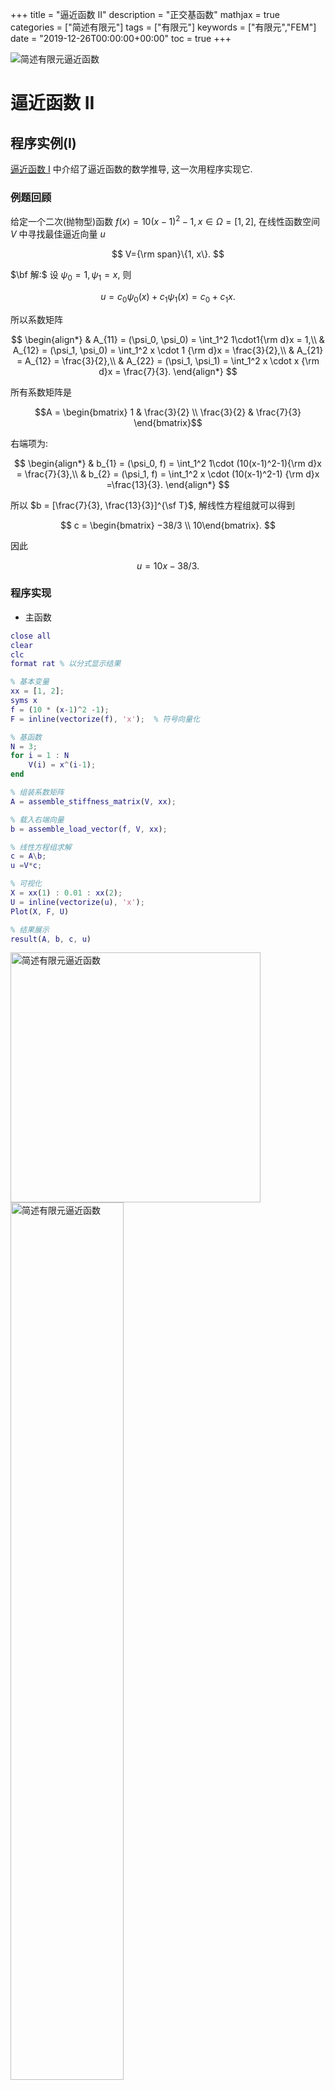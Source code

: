 +++
title = "逼近函数 II"
description = "正交基函数"
mathjax = true
categories = ["简述有限元"]
tags = ["有限元"]
keywords = ["有限元","FEM"]
date = "2019-12-26T00:00:00+00:00"
toc = true
+++

<img src="https://imgkr.cn-bj.ufileos.com/62f007ea-3d01-45a5-8ec7-4bfe52d009ed.jpeg" title="简述有限元: 逼近函数 II"  alt="简述有限元逼近函数" />

<!--more-->

# 逼近函数 II

## 程序实例(I)

[逼近函数 I](https://matnoble.me/posts/fem2/) 中介绍了逼近函数的数学推导, 这一次用程序实现它.

### 例题回顾

给定一个二次(抛物型)函数 $f(x) = 10(x-1)^2-1, x \in \Omega=[1, 2]$, 在线性函数空间 $V$ 中寻找最佳逼近向量 $u$

$$
V={\rm span}\{1, x\}.
$$

$\bf 解:$ 设 $\psi_0 = 1, \psi_1 = x$, 则

$$
u = c_0\psi_0(x) + c_1\psi_1(x) = c_0 + c_1x.
$$

所以系数矩阵

$$
\begin{align*}
& A_{11} = (\psi_0, \psi_0) = \int_1^2 1\cdot1{\rm d}x = 1,\\
& A_{12} = (\psi_1, \psi_0) = \int_1^2 x \cdot 1 {\rm d}x = \frac{3}{2},\\
& A_{21} = A_{12} = \frac{3}{2},\\
& A_{22} = (\psi_1, \psi_1) = \int_1^2 x \cdot x {\rm d}x = \frac{7}{3}.
\end{align*}
$$

所有系数矩阵是 

$$A = \begin{bmatrix} 1 & \frac{3}{2} \\ \frac{3}{2} & \frac{7}{3} \end{bmatrix}$$

右端项为:

$$
\begin{align*}
& b_{1} = (\psi_0, f) = \int_1^2 1\cdot (10(x-1)^2-1){\rm d}x = \frac{7}{3},\\
& b_{2} = (\psi_1, f) = \int_1^2 x \cdot (10(x-1)^2-1) {\rm d}x =\frac{13}{3}. 
\end{align*}
$$

所以 $b = [\frac{7}{3},  \frac{13}{3}]^{\sf T}$, 解线性方程组就可以得到

$$
c = \begin{bmatrix} −38/3 \\ 10\end{bmatrix}.
$$

因此

$$
u = 10x-38/3.
$$

### 程序实现

- 主函数

```matlab
close all
clear
clc
format rat % 以分式显示结果

% 基本变量
xx = [1, 2];
syms x
f = (10 * (x-1)^2 -1);
F = inline(vectorize(f), 'x');  % 符号向量化

% 基函数
N = 3;
for i = 1 : N
    V(i) = x^(i-1);
end

% 组装系数矩阵
A = assemble_stiffness_matrix(V, xx);

% 载入右端向量
b = assemble_load_vector(f, V, xx);

% 线性方程组求解
c = A\b;
u =V*c;

% 可视化
X = xx(1) : 0.01 : xx(2);
U = inline(vectorize(u), 'x');
Plot(X, F, U)

% 结果展示
result(A, b, c, u)
```

<img src="https://imgkr.cn-bj.ufileos.com/a117f302-1844-4333-a1bf-5f911d308265.png" title="V = {1, x}"  alt="简述有限元逼近函数" width="400" />

<img src="https://imgkr.cn-bj.ufileos.com/b9dc311d-dce7-4ea4-aff4-99fc163a4fcb.png" title="V = {1, x}"  alt="简述有限元逼近函数" width=60% />

程序计算结果与手算的是一样的.

当 $V = {\rm span}\\{1, x, x^2 \\}$ 时, 逼近解等于真解, 如下图所示

<img src="https://imgkr.cn-bj.ufileos.com/bf3d7a3a-6520-4fd7-9a43-af6b2496bf6b.png" title="V = {1, x}"  alt="简述有限元逼近函数" width="400" />

<img src="https://imgkr.cn-bj.ufileos.com/32287d90-4eed-46e6-8a00-366df9ab381c.png" title="V = {1, x}"  alt="简述有限元逼近函数" width="400" />

本程序其他函数可点击原文链接下载, GitHub.

---

## 选取更好的基函数

上一节的基函数空间为 $V ={\rm span} \\{ x^j\\} , j\in {\mathcal{I}}_s,\, {\mathcal{I}}_s=\\{0, 1, \dots, N \\}$, 在上一节的例子中, 函数逼近的很好, 在用此基函数逼近多项式时, 理论上可以得到原多项式. ..但是.., 当 $N$ 过大时, 形成的系数矩阵 $A$ 是奇异的, 是病态的, 即线性方程组系统不可解.

<img src="https://imgkr.cn-bj.ufileos.com/e68d6b8b-32c7-419a-8880-a6b4d91b2b54.png" title="病态缘由"  alt="简述有限元逼近函数 病态缘由" width=65% />

选择..正交..(或者几乎正交)的基函数是数值计算中经常使用的, 其原因是可以使得 $A_{ij}=0, i\neq j$, 从而矩阵几乎是对角化的.

### 傅立叶级数

$\color{gray}{\textit{Fourier series}}$

令

$$
V={\rm span} \{ \sin(\pi x), \sin(2\pi x), \dots, \sin(N+1)\pi x \}.
$$

那么基函数为

$$
\psi_i(x) = \sin(i+1)\pi x, \quad i \in \cal{I}_s.
$$

将基函数带入上文的主程序中, 得到 N=3 和 N=11 时的拟合图

![N=3](https://imgkr.cn-bj.ufileos.com/f1b331ac-c10b-4bb0-a040-91e332231194.png)

![N=11](https://imgkr.cn-bj.ufileos.com/47c04632-098b-4b3a-b924-e007e04ca50e.png)

以上结果似乎拟合得很好, ..但是..可以发现, 无论当 $N$ 如何增大, 始终得到 $u(0)=u(1)=1$. 肯定是哪里出错了:

$$
u(x) = \sum_{j\in \mathcal{I}_s} c_j \sin(j+1)\pi x.
$$

上式显示: $u(0) = u(1) \equiv 0$. 因此需要修正算法:

令 $u(0)=f(0), u(1)=f(1)$, 以加入边界信息, 再加上 $u(x) = \sum_{j\in \mathcal{I}_s} c_j \psi_j (x)$, 可设

$$
\tilde{u}(x) = (1-x)f(0) + xf(1) + \sum_{j\in \mathcal{I}_s} c_j \psi_j (x).
$$

设 $B(x) = (1-x)f(0) + xf(1)$, 此时的线性方程组系统为

$$
\sum_{j\in \mathcal{I}_s} (\psi_j, \psi_i)c_j = (f-B, \psi_i), \quad i \in \mathcal{I}_s.
$$

针对该基函数修正后的主函数为

```matlab
close all
clear
clc
format rat % 以分式显示结果
% format long

% 基本变量
xx = [0, 1];
syms x
f = (10 * (x-1/2)^5 -1);
F = inline(vectorize(f), 'x');
f_0 = F(xx(1));
f_N = F(xx(end));

n = 6;
for i = 1:n
    V(i) = sin(i*pi*x);
end
B = f_0*(xx(end)-x) + f_N*(x-xx(1));

% 组装系数矩阵
A = assemble_stiffness_matrix(V, xx);

% 载入右端向量
b = assemble_load_vector(f-B, V, xx);

% 线性方程组求解
c = A\b;
u = B + V*c;

% 可视化
X = xx(1) : 0.01 : xx(2);
U = inline(vectorize(u), 'x');
Plot(X, F, U)

% 结果展示
result(A, b, c, u)
```

如下图所示, 使用修正后的算法, N=3 时, 已经可以逼近的很好了.

![N=3](https://imgkr.cn-bj.ufileos.com/e6828cb5-eba4-47ec-9f21-cc8f3f0ef019.png)

![结果展示 N=3](https://imgkr.cn-bj.ufileos.com/c4b1dfac-2b1a-411f-a739-0129659489e7.png)
计算结果展示: 矩阵 $A = \frac{1}{2}I$, 这是巧合吗? 不是的! 因为在区间 $[0, 1]$ 上

$$
\int_0^1 \sin^2(j\pi x) {\rm d} x = \frac{1}{2}.
$$

所以

$$
c=A^{-1}b = \frac{b}{2}.
$$

即

$$
c_i = \frac{(f-B, \psi_i)}{2}.
$$

这样程序就更简单了.

## 程序实例(II)

通过正弦函数逼近 $f(x) = \tanh(s(x-\pi)), s=20$, 即在空间 $V={\rm span}\\{\sin(2i+1)x\\}\ i\in [0, 1, \dots, N]$ 中找到 $u(x)$ 最佳逼近于 $f(x)$.

![N=1](https://imgkr.cn-bj.ufileos.com/6686289b-3010-426d-9431-00948025bff0.png)

![N=3](https://imgkr.cn-bj.ufileos.com/a1b9b8b2-f9c7-4ac1-82c7-80f3ba2f2721.png)

![N=7](https://imgkr.cn-bj.ufileos.com/c94c8996-52ec-4a21-9c61-0f5978e7cd79.png)

![N=15](https://imgkr.cn-bj.ufileos.com/de762744-f909-4cf5-bd16-551a08d84924.png)

程序参考之前小节. 该现象称为[吉布斯现象](https://en.wikipedia.org/wiki/Gibbs_phenomenon "吉布斯现象").

---

## 下节预告

讨论逼近函数的最后一种方法 -- 插值法 🤘
